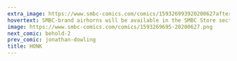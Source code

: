 ```yaml
---
extra_image: https://www.smbc-comics.com/comics/159326993920200627after.png
hovertext: SMBC-brand airhorns will be available in the SMBC Store section on airhorns, starting at 200$ a piece.
image: https://www.smbc-comics.com/comics/1593269695-20200627.png
next_comic: behold-2
prev_comic: jonathan-dowling
title: HONK
---
```


